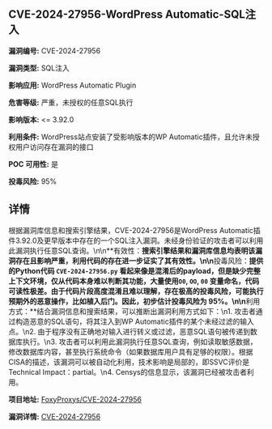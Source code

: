 ## CVE-2024-27956-WordPress Automatic-SQL注入

**漏洞编号:** CVE-2024-27956

**漏洞类型:** SQL注入

**影响应用:** WordPress Automatic Plugin

**危害等级:** 严重，未授权的任意SQL执行

**影响版本:** <= 3.92.0

**利用条件:** WordPress站点安装了受影响版本的WP Automatic插件，且允许未授权用户访问存在漏洞的接口

**POC 可用性:** 是

**投毒风险:** 95%

## 详情

根据漏洞库信息和搜索引擎结果，CVE-2024-27956是WordPress Automatic插件3.92.0及更早版本中存在的一个SQL注入漏洞。未经身份验证的攻击者可以利用此漏洞执行任意SQL查询。\n\n**有效性：**搜索引擎结果和漏洞库信息均表明该漏洞存在且影响严重，利用代码的存在进一步证实了其有效性。\n\n**投毒风险：**提供的Python代码 `CVE-2024-27956.py` 看起来像是混淆后的payload，但是缺少完整上下文环境，仅从代码本身难以判断其功能，大量使用`O0`, `OO`, `00` 变量命名，代码可读性极差。由于代码片段高度混淆且难以理解，存在极高的投毒风险，可能执行预期外的恶意操作，比如植入后门。因此，初步估计投毒风险为 95%。\n\n**利用方式：**结合漏洞信息和搜索结果，可以推断出漏洞利用方式如下：\n1.  攻击者通过构造恶意的SQL语句，将其注入到WP Automatic插件的某个未经过滤的输入点。\n2.  由于程序没有正确地对输入进行转义或过滤，恶意SQL语句被传递到数据库执行。\n3.  攻击者可以利用此漏洞执行任意SQL查询，例如读取敏感数据，修改数据库内容，甚至执行系统命令（如果数据库用户具有足够的权限）。根据CISA的描述，该漏洞可以被自动化利用，技术影响是局部的，即SSVC评价是Technical Impact：partial。\n4. Censys的信息显示，该漏洞已经被攻击者利用。

**项目地址:** [FoxyProxys/CVE-2024-27956](https://github.com/FoxyProxys/CVE-2024-27956)

**漏洞详情:** [CVE-2024-27956](https://nvd.nist.gov/vuln/detail/CVE-2024-27956)